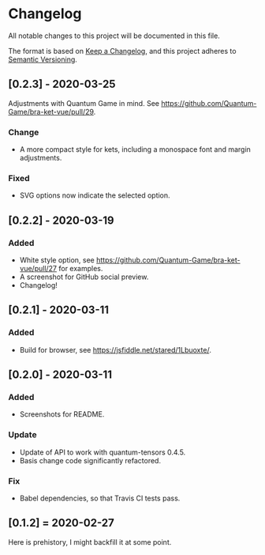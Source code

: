 # Changelog

All notable changes to this project will be documented in this file.

The format is based on [Keep a Changelog](https://keepachangelog.com/en/1.0.0/),
and this project adheres to [Semantic Versioning](https://semver.org/spec/v2.0.0.html).

## [0.2.3] - 2020-03-25

Adjustments with Quantum Game in mind. See https://github.com/Quantum-Game/bra-ket-vue/pull/29.

### Change

- A more compact style for kets, including a monospace font and margin adjustments.

### Fixed

- SVG options now indicate the selected option.

## [0.2.2] - 2020-03-19

### Added

- White style option, see https://github.com/Quantum-Game/bra-ket-vue/pull/27 for examples.
- A screenshot for GitHub social preview.
- Changelog!

## [0.2.1] - 2020-03-11

### Added

- Build for browser, see https://jsfiddle.net/stared/1Lbuoxte/.

## [0.2.0] - 2020-03-11

### Added

- Screenshots for README.

### Update

- Update of API to work with quantum-tensors 0.4.5.
- Basis change code significantly refactored.

### Fix

- Babel dependencies, so that Travis CI tests pass.

## [0.1.2] = 2020-02-27

Here is prehistory, I might backfill it at some point.
